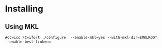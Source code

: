 # Installing

## Using MKL

```
#CC=icc FC=ifort ./configure  --enable-mkl=yes --with-mkl-dir=$MKLROOT --enable-best-link=no
```

